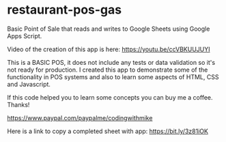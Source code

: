 # restaurant-pos-gas
Basic Point of Sale that reads and writes to Google Sheets using Google Apps Script. 

Video of the creation of this app is here: https://youtu.be/ccVBKUUJUYI

This is a BASIC POS, it does not include any tests or data validation so it's not ready for production. I created this app to demonstrate some of the functionality in POS systems and also to learn some aspects of HTML, CSS and Javascript.

If this code helped you to learn some concepts you can buy me a coffee. Thanks!

https://www.paypal.com/paypalme/codingwithmike

Here is a link to copy a completed sheet with app:
https://bit.ly/3z81iOK
